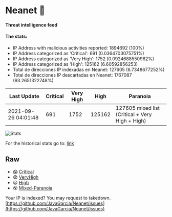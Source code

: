 # Neanet :hocho:
#### Threat intelligence feed
#### The stats:

- IP Address with malicious activities reported: 1894692 (100%)
- IP Address categorized as 'Critical':  691 (0.0364703075751%)
- IP Address categorized as 'Very High':  1752 (0.0924688550962%)
- IP Address categorized as 'High':  125162 (6.60592856253)
- Total de direcciones IP indexadas en Neanet:  127605 (6.7348677252%)
- Total de direcciones IP descartadas en Neanet:  1767087 (93.2651322748%)

| Last Update | Critical | Very High | High | Paranoia |
| --- | --- | --- | --- | --- |
| 2021-09-26 04:01:48 | 691 | 1752 | 125162 | 127605 mixed list (Critical + Very High + High)|

![Stats](https://docs.google.com/spreadsheets/d/e/2PACX-1vSnaNMIXVabIpDJjufMlzH7poXnshF3mgd8Is1g9ytUEzVsP5my4Trn8f-xkoLLQ38xpL3HtmUexLo6/pubchart?oid=501124687&format=image)

For the historical stats go to: [link](/stats.csv)
## Raw
- :scream: [Critical](https://raw.githubusercontent.com/JavaGarcia/Neanet/master/blacklists/neanet_critical.txt)
- :fearful: [VeryHigh](https://raw.githubusercontent.com/JavaGarcia/Neanet/master/blacklists/neanet_veryHigh.txtt)
- :frowning: [High](https://raw.githubusercontent.com/JavaGarcia/Neanet/master/blacklists/neanet_high.txt)
- :dizzy_face: [Mixed-Paranoia](https://raw.githubusercontent.com/JavaGarcia/Neanet/master/blacklists/neanet_all.txt)


Your IP is indexed? You may request to takedown. [https://github.com/JavaGarcia/Neanet/issues](https://github.com/JavaGarcia/Neanet/issues)






































































































































































































































































































































































































































































































































































































































































































































































































































































































































































































































































































































































































































































































































































































































































































































































































































































































































































































































































































































































































































































































































































































































































































































































































































































































































































































































































































































































































































































































































































































































































































































































































































































































































































































































































































































































































































































































































































































































































































































































































































































































































































































































































































































































































































































































































































































































































































































































































































































































































































































































































































































































































































































































































































































































































































































































































































































































































































































































































































































































































































































































































































































































































































































































































































































































































































































































































































































































































































































































































































































































































































































































































































































































































































































































































































































































































































































































































































































































































































































































































































































































































































































































































































































































































































































































































































































































































































































































































































































































































































































































































































































































































































